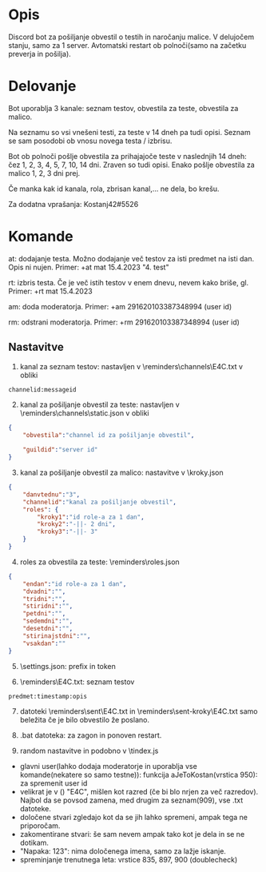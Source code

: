 # Opis

Discord bot za pošiljanje obvestil o testih in naročanju malice. V delujočem stanju, samo za 1 server. Avtomatski restart ob polnoči(samo na začetku preverja in pošilja).

# Delovanje
Bot uporablja 3 kanale: seznam testov, obvestila za teste, obvestila za malico.

Na seznamu so vsi vnešeni testi, za teste v 14 dneh pa tudi opisi. Seznam se sam posodobi ob vnosu novega testa / izbrisu.

Bot ob polnoči pošlje obvestila za prihajajoče teste v naslednjih 14 dneh: čez 1, 2, 3, 4, 5, 7, 10, 14 dni. Zraven so tudi opisi. Enako pošlje obvestila za malico 1, 2, 3 dni prej.

Če manka kak id kanala, rola, zbrisan kanal,... ne dela, bo krešu.

Za dodatna vprašanja: Kostanj42#5526

# Komande
at: dodajanje testa. Možno dodajanje več testov za isti predmet na isti dan. Opis ni nujen. Primer: +at mat 15.4.2023 "4. test"

rt: izbris testa. Če je več istih testov v enem dnevu, nevem kako briše, gl. Primer: +rt mat 15.4.2023

am: doda moderatorja. Primer: +am 291620103387348994  (user id)

rm: odstrani moderatorja. Primer: +rm 291620103387348994  (user id)


## Nastavitve
1. kanal za seznam testov: nastavljen v \reminders\channels\E4C.txt v obliki 
```
channelid:messageid
```

2. kanal za pošiljanje obvestil za teste: nastavljen v \reminders\channels\static.json v obliki 
```json
{
	"obvestila":"channel id za pošiljanje obvestil",
	
	"guildid":"server id"
}
```

3. kanal za pošiljanje obvestil za malico: nastavitve v \kroky.json
```json
{
    "danvtednu":"3",
    "channelid":"kanal za pošiljanje obvestil",
    "roles": {
        "kroky1":"id role-a za 1 dan",
        "kroky2":"-||- 2 dni",
        "kroky3":"-||- 3"
    }
}
```

4. roles za obvestila za teste: \reminders\roles.json
```json
{
	"endan":"id role-a za 1 dan",
	"dvadni":"",
	"tridni":"",
	"stiridni":"",
	"petdni":"",
	"sedemdni":"",
	"desetdni":"",
	"stirinajstdni":"",
	"vsakdan":""
}
```

5. \settings.json: prefix in token

6. \reminders\E4C.txt: seznam testov
```
predmet:timestamp:opis
```

7. datoteki \reminders\sent\E4C.txt in \reminders\sent-kroky\E4C.txt samo beležita če je bilo obvestilo že poslano.

8. .bat datoteka: za zagon in ponoven restart.

9. random nastavitve in podobno v \tindex.js
- glavni user(lahko dodaja moderatorje in uporablja vse komande(nekatere so samo testne)): funkcija aJeToKostan(vrstica 950): za spremenit user id 
- velikrat je v () "E4C", mišlen kot razred (če bi blo nrjen za več razredov). Najbol da se povsod zamena, med drugim za seznam(909), vse .txt datoteke.
- določene stvari zgledajo kot da se jih lahko spremeni, ampak tega ne priporočam.
- zakomentirane stvari: še sam nevem ampak tako kot je dela in se ne dotikam.
- "Napaka: 123": nima določenega imena, samo za lažje iskanje.
- spreminjanje trenutnega leta: vrstice 835, 897, 900 (doublecheck)